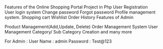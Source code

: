 Features of the Online Shopping Portal Project in Php
User Registration
User login system
Change password
Forgot password
Profile management system.
Shopping cart
Wishlist
Order History
Features of Admin

Product Management(Add,Update, Delete)
Order Management System
User Management
Category/ Sub Category Creation and many more

For Admin :
User Name : admin
Password : Test@123
